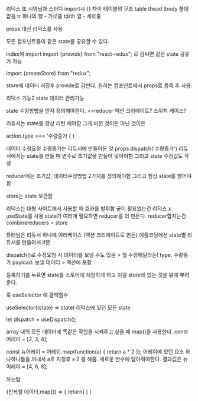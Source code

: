 리덕스 또
시영님과 스터디
import시 {} 차이
테이블의 구조 table
thead tbody 쓸데없음
tr 하나의 행 - 가로줄 
td/th  열 - 세로줄

props 대신 리덕스를 사용

모든 컴포넌트들이 같은 state를 공유할 수 있다.

index에 import 
import {provide} from  "react-redux";
<provider>로 감싸면 같은 state 공유가 가능

import {createStore} from "redux";

store에 데이터 저장후 provide로 감싼다.
원하는 컴포넌트에서 props로 등록 후 사용

리덕스 기능2
state 데이터 관리가능

state 수정방법을 먼저 정의해야한다. 
    >>reducer
    액션 크리에이트? 스위치 케이스?
    
리듀서는 state를 항상 리턴 해야함
그게 바뀐 것이든 아닌 것이든


action.type === '수량증가 { }

데이터 수정요청
수량증가는 리듀서에 만들어둔 것
props.dispatch('수량증가')
리듀서에서는 
state를 만들 때 변수로 초기값을 만들어 넣어야함
그리고 state 수정값도 작성

reducer에는 초기값, 데이터수정방법 2가지를 정의해야함
그리고 항상 state를 뱉어야함

store는 state 보관함

리덕스는 대형 사이트에서 사용할 때 효과를 발휘함
굳이 필요없는건 리덕스 x useState를 사용
state가 여러개 필요하면 reducer를 더 만든다.
reducer합치는건 combinereducers = store

튜터님은 리듀서 하나에 여러케이스 (액션 크리에이트로 만든) 애플코딩에선 state별 리듀서를 만들어서 if문

dispatch()로 수정요청 시 데이터를 보낼 수도 있음 > 뭘 수정해달라는!
type: 수량증가 payload: 보낼 데이터 > 액션에 포함


등록하기를 누르면 state를 스토어에 저장하게 하고
이걸 store에 있는 것을 뷰에 뿌려준다.


훅
useSelector 에 콜백함수 

useSelector((state) => state)
    리덕스에 있던 모든 state

let dispatch = useDispatch();


array 내의 모든 데이터에 똑같은 작업을 시켜주고 싶을 때 map()을 사용한다.
const 어레이 = [2, 3, 4];

const 뉴어레이 = 어레이.map(function(a) {
    return a * 2
});
어레이에 있던 요소 하나하나들을 꺼내서 a로 지정후 x 2 를 해줌.
새로운 변수에 담아줘야한다.
결과값은 뉴어레이 = [4, 6, 8];

쓰는법

{반복할 데이터.map(() => {
    return<HTML>} 
    )
}